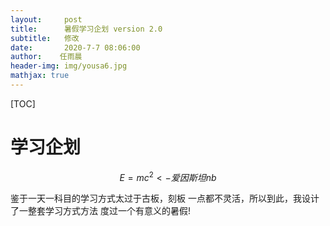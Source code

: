 ```yaml
---
layout:     post
title:      暑假学习企划 version 2.0
subtitle:   修改
date:       2020-7-7 08:06:00
author:    任雨晨
header-img: img/yousa6.jpg
mathjax: true
---
```


[TOC]

# 学习企划
$$
E=mc^2 <-爱因斯坦nb
$$

鉴于一天一科目的学习方式太过于古板，刻板
一点都不灵活，所以到此，我设计了一整套学习方式方法
度过一个有意义的暑假!
